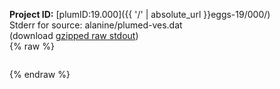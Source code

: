 **Project ID:** [plumID:19.000]({{ '/' | absolute_url }}eggs-19/000/)  
Stderr for source:  alanine/plumed-ves.dat   
(download [gzipped raw stdout](plumed-ves.dat.plumed_master.stdout.txt.gz))  
{% raw %}
<pre>
</pre>
{% endraw %}
